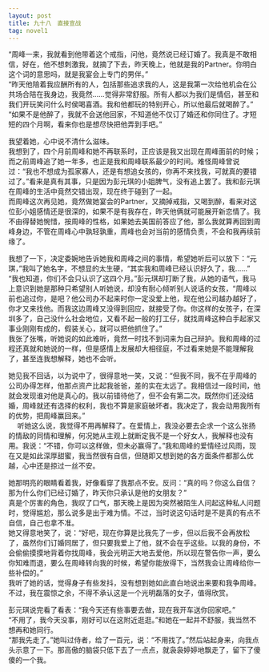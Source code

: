 ```yaml
---
layout: post
title: 九十八　直接宣战
tag: novel1
---
```


“周峰一来，我就看到他带着这个戒指，问他，竟然说已经订婚了。我真是不敢相信，好在，他不想刺激我，就摘了下去，昨天晚上，他就是我的Partner。你明白这个词的意思吗，就是我宴会上专门的男伴。”<br />
“昨天他陪着我应酬所有的人，包括那些追求我的人，这是我第一次给他机会在公共场合陪在我身边，我竟然……觉得非常舒服。所有人都以为我们是情侣，甚至和我们开玩笑问什么时侯喝喜酒。我和他都玩的特别开心，所以他最后就喝醉了。”<br />
“如果不是他醉了，我就不会送他回家，不知道他不仅订了婚还和你同住了。才短短的四个月啊，看来你也是想尽快把他弄到手吧。”

我望着她，心中说不清什么滋味。<br />
我想到了，四个月前周峰和她不再联系时，正应该是我又出现在周峰面前的时候；而之前周峰追了她一年多，也正是我和周峰联系最少的时间。难怪周峰曾说过：“我也不想成为孤家寡人，还是有想追女孩的，你再不来找我，可就真的要错过了。”看来是真有其事，只是因为彭元琪的小姐脾气，没有追上罢了。我和彭元琪在周峰的生活中竟然交错出现，现在终于碰到了一起。<br />
而周峰这次再见她，竟然做她宴会的Partner，又摘掉戒指，又喝到醉，看来对这位彭小姐感情还是很深的，如果不是有我存在，昨天他俩就可能展开新恋情了。我不由得替她惋惜，按周峰的性格，如果她去美国前答应了他，那么我就算再回到周峰身边，不管在周峰心中孰轻孰重，周峰也会对当前的感情负责，不会和我再续前缘了。

我想了一下，决定委婉地告诉她我和周峰之间的事情，希望她听后可以放下：“元琪，”我叫了她名字，不想显的太生硬，“其实我和周峰已经认识好久了，我……”<br />
“我也知道，你们不会只认识了这四个月。”彭元琪却打断了我，从她的语气，我马上意识到她是那种只希望别人听她说，却没有耐心倾听别人说话的女孩，“周峰以前也追过你，是吧？他公司办不起来时你一定没爱上他，现在他公司越办越好了，你才又来找他。而我这边周峰又没得到回应，就接受了你。你这样的女孩子，在深圳多了，自己没什么社会地位，又看不起一般的打工仔，就找周峰这种白手起家又事业刚刚有成的，假装关心，就可以把他抓住了。”<br />
我张了张嘴，听她说的如此难听，竟然一时找不到词来为自己辩护。我和周峰的过程还真就和她说的一样，但是感情上发展却大相径庭，不过看来她是不能理解我了，甚至连我想解释，她也不会听。

她见我不回话，以为说中了，很得意地一笑，又说：“但我不同，我不在乎周峰的公司办得怎样，他那点资产比起我爸爸，差的实在太远了。我相信过一段时间，他就会发现谁对他是真心的。我以前错待他了，但不会有第二次。既然你们还没结婚，周峰就还有选择的权利，我也不算是家庭破坏者。我决定了，我会动用我所有的优势，把周峰赢回来。”　<br />　
听她这么说，我觉得不用再解释了。在爱情上，我没必要去企求一个这么张扬的情敌的同情和理解，何况她从主观上就断定我不是一个好女人，我解释也没有用。我说：“不错，你可以这样做，但未必赢得了。”我和周峰的爱情经过风雨，现在又是如此深厚甜蜜，我当然很有自信，但随即又想到她的各方面条件都那么优越，心中还是掠过一丝不安。

她那明亮的眼睛看着我，好像看穿了我那点不安。反问：“真的吗？你这么自信？那为什么你们已经订婚了，昨天你只承认是他的女朋友？”<br />
真是个厉害的角色，我叹了口气，那天晚上是因为突然被陌生人问起这种私人问题时，觉得尴尬，那么说多是出于难为情。不过，当时说这句话时是不是真的有点不自信，自己也拿不准。<br />
她又得意地笑了，说：“好吧，现在你算是比我先了一步，但以后我不会再放松了，虽然你们订婚同居了，但只要我爱上了他，就不会在乎这些。以我的身份，不会偷偷摸摸地背着你找周峰，我会光明正大地去爱他，所以现在警告你一声，要么你知难而退，要么在周峰转向我的时候，希望你能放得下，当然我会让周峰给你一些补偿的。”<br />
我听了她的话，觉得身子有些发抖，没有想到她如此直白地说出来要和我争周峰。不过，我在震惊之余，不得不承认这是一个光明磊落的女子，值得欣赏。

彭元琪说完看了看表：“我今天还有些事要去做，现在我开车送你回家吧。”<br />
“不用了，我今天没事，刚好可以在这附近逛逛。”和她在一起并不舒服，我当然不想再和她同行。<br />
“那我先走了。”她叫过侍者，给了一百元，说：“不用找了。”然后站起身来，向我点头示意了一下。那高傲的脑袋只低下去了一点点，就袅袅婷婷地飘走了，留下了傻傻的一个我。
